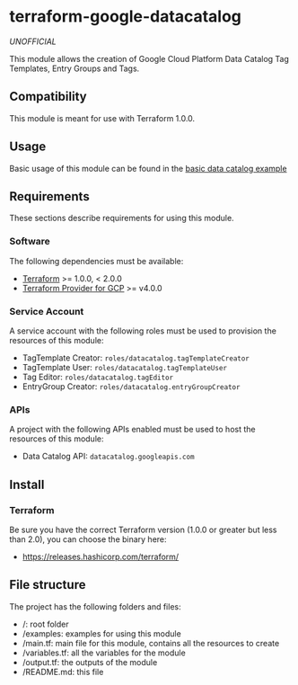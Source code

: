 # terraform-google-datacatalog

*UNOFFICIAL*

This module allows the creation of Google Cloud Platform Data Catalog Tag Templates, Entry Groups and Tags.  

## Compatibility 

This module is meant for use with Terraform 1.0.0.

## Usage

Basic usage of this module can be found in the [basic data catalog example](examples/basic_data_catalog_usage)

## Requirements

These sections describe requirements for using this module.

### Software

The following dependencies must be available:

- [Terraform](https://www.terraform.io/downloads.html) >= 1.0.0, < 2.0.0
- [Terraform Provider for GCP](https://registry.terraform.io/providers/hashicorp/google/latest) >= v4.0.0

### Service Account

A service account with the following roles must be used to provision
the resources of this module:

- TagTemplate Creator: `roles/datacatalog.tagTemplateCreator`
- TagTemplate User: `roles/datacatalog.tagTemplateUser`
- Tag Editor: `roles/datacatalog.tagEditor`
- EntryGroup Creator: `roles/datacatalog.entryGroupCreator`

### APIs

A project with the following APIs enabled must be used to host the
resources of this module:

- Data Catalog API: `datacatalog.googleapis.com`

## Install

### Terraform
Be sure you have the correct Terraform version (1.0.0 or greater but less than 2.0), you can choose the binary here:
- https://releases.hashicorp.com/terraform/

## File structure
The project has the following folders and files:

- /: root folder
- /examples: examples for using this module
- /main.tf: main file for this module, contains all the resources to create
- /variables.tf: all the variables for the module
- /output.tf: the outputs of the module
- /README.md: this file
